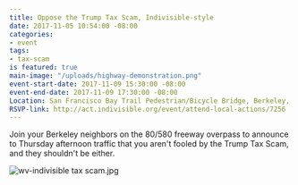 ```yaml
---
title: Oppose the Trump Tax Scam, Indivisible-style
date: 2017-11-05 10:54:00 -08:00
categories:
- event
tags:
- tax-scam
is featured: true
main-image: "/uploads/highway-demonstration.png"
event-start-date: 2017-11-09 15:30:00 -08:00
event-end-date: 2017-11-09 17:30:00 -08:00
Location: San Francisco Bay Trail Pedestrian/Bicycle Bridge, Berkeley, CA
RSVP-link: http://act.indivisible.org/event/attend-local-actions/7256
---
```


Join your Berkeley neighbors on the 80/580 freeway overpass to announce to Thursday afternoon traffic that you aren't fooled by the Trump Tax Scam, and they shouldn't be either.

![wv-indivisible tax scam.jpg](/uploads/wv-indivisible%20tax%20scam.jpg)